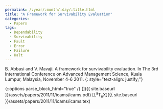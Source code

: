 ```yaml
---
permalink: /:year/:month/:day/:title.html
title: "A Framework for Survivability Evaluation"
categories:
  - Papers
tags:
  - Dependability
  - Survivability
  - Fault
  - Error
  - Failure
  - Halt
---
```


B. Abbasi and V. Mavaji. A framework for survivability evaluation. In The 3rd International Conference on
Advanced Management Science, Kuala Lumpur, Malaysia, November 4-6 2011.
{: style="text-align: justify;"}

{::options parse_block_html="true" /}
[<i class="fab fa-github-square"></i>]()
[<i class="fas fa-file-pdf" aria-hidden="true"></i>]({{ site.baseurl }}/assets/papers/2011/11/icams/icams.pdf)
[<span class="latex">L<sup>a</sup>T<sub>e</sub>X</span>]({{ site.baseurl }}/assets/papers/2011/11/icams/icams.tex)

<object data="{{ site.baseurl }}/assets/papers/2011/11/icams/icams.pdf" width="1000" height="1500" type='application/pdf' border="0" />